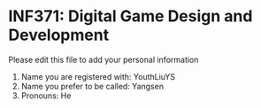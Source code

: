 # INF371: Digital Game Design and Development

Please edit this file to add your personal information
1. Name you are registered with: YouthLiuYS
2. Name you prefer to be called: Yangsen
3. Pronouns: He
